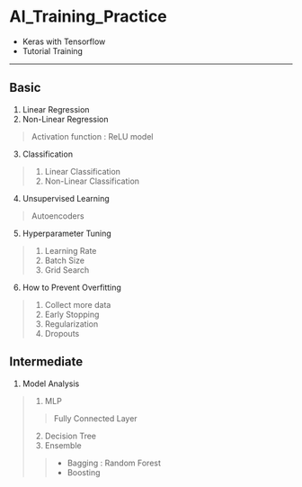 # AI_Training_Practice

- Keras with Tensorflow
- Tutorial Training
---

## Basic
1. Linear Regression
2. Non-Linear Regression
  > Activation function : ReLU model
3. Classification
  > 1) Linear Classification
  > 2) Non-Linear Classification
4. Unsupervised Learning
  > Autoencoders
5. Hyperparameter Tuning
  > 1) Learning Rate
  > 2) Batch Size
  > 3) Grid Search
6. How to Prevent Overfitting
  > 1) Collect more data
  > 2) Early Stopping
  > 3) Regularization
  > 4) Dropouts

## Intermediate
1. Model Analysis
  > 1) MLP
  >   >Fully Connected Layer
  > 2) Decision Tree
  > 3) Ensemble
  > > - Bagging : Random Forest
  > > - Boosting
